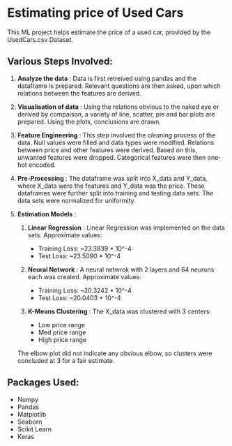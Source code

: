 # Estimating price of Used Cars
This ML project helps estimate the price of a used car, provided by the UsedCars.csv Dataset.

## Various Steps Involved:
1. __Analyze the data__ : Data is first retreived using pandas and the dataframe is prepared. Relevant questions are then asked, upon which relations between the features are derived.  

1. __Visualisation of data__ : Using the relations obvious to the naked eye or derived by compaison, a variety of line, scatter, pie and bar plots are prepared. Using the plots, conclusions are drawn.  

1. __Feature Engineering__ : This step involved the *cleaning* process of the data. Null values were filled and data types were modified. Relations between price and other features were derived. Based on this, unwanted features were dropped. Categorical features were then one-hot encoded.  

1. __Pre-Processing__ : The dataframe was split into X_data and Y_data, where X_data were the features and Y_data was the price. These dataframes were further split into training and testing data sets. The data sets were normalized for uniformity.  

1. __Estimation Models__ :
      
      1. __Linear Regression__ : Linear Regression was implemented on the data sets. Approximate values:
          * Training Loss: ~23.3839 * 10^-4
          * Test Loss: ~23.5090 * 10^-4
          
      1. __Neural Network__ : A neural netwrok with 2 layers and 64 neurons each was created. Approximate values:
          * Training Loss: ~20.3242 * 10^-4
          * Test Loss: ~20.0403 * 10^-4
          
      1. __K-Means Clustering__ : The X_data was clustered with 3 centers:
          * Low price range
          * Med price range
          * High price range  
          
      The elbow plot did not indicate any obvious elbow, so clusters were concluded at 3 for a fair estimate.
          
## Packages Used:
* Numpy
* Pandas
* Matplotlib
* Seaborn
* Scikit Learn
* Keras



